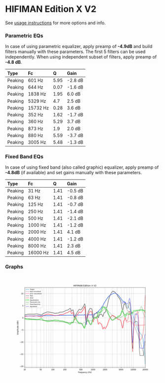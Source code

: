 # HIFIMAN Edition X V2
See [usage instructions](https://github.com/jaakkopasanen/AutoEq#usage) for more options and info.

### Parametric EQs
In case of using parametric equalizer, apply preamp of **-4.9dB** and build filters manually
with these parameters. The first 5 filters can be used independently.
When using independent subset of filters, apply preamp of **-4.8 dB**.

| Type    | Fc       |    Q | Gain    |
|:--------|:---------|:-----|:--------|
| Peaking | 601 Hz   | 5.95 | -2.8 dB |
| Peaking | 644 Hz   | 0.07 | -1.6 dB |
| Peaking | 1838 Hz  | 1.95 | 6.0 dB  |
| Peaking | 5329 Hz  | 4.7  | 2.5 dB  |
| Peaking | 15732 Hz | 0.28 | 3.6 dB  |
| Peaking | 352 Hz   | 1.62 | -1.7 dB |
| Peaking | 360 Hz   | 5.29 | 3.7 dB  |
| Peaking | 873 Hz   | 1.9  | 2.0 dB  |
| Peaking | 880 Hz   | 5.59 | -3.7 dB |
| Peaking | 3005 Hz  | 5.48 | -1.3 dB |

### Fixed Band EQs
In case of using fixed band (also called graphic) equalizer, apply preamp of **-4.8dB**
(if available) and set gains manually with these parameters.

| Type    | Fc       |    Q | Gain    |
|:--------|:---------|:-----|:--------|
| Peaking | 31 Hz    | 1.41 | -0.5 dB |
| Peaking | 63 Hz    | 1.41 | -0.8 dB |
| Peaking | 125 Hz   | 1.41 | -0.7 dB |
| Peaking | 250 Hz   | 1.41 | -1.4 dB |
| Peaking | 500 Hz   | 1.41 | -2.1 dB |
| Peaking | 1000 Hz  | 1.41 | -1.2 dB |
| Peaking | 2000 Hz  | 1.41 | 4.1 dB  |
| Peaking | 4000 Hz  | 1.41 | -1.2 dB |
| Peaking | 8000 Hz  | 1.41 | 2.3 dB  |
| Peaking | 16000 Hz | 1.41 | 4.5 dB  |

### Graphs
![](./HIFIMAN%20Edition%20X%20V2.png)